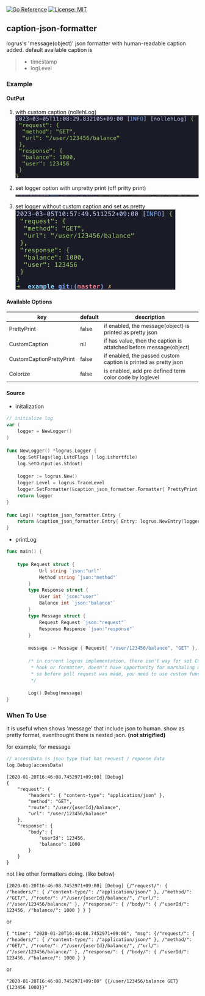 [![Go Reference](https://pkg.go.dev/badge/github.com/nolleh/caption_json_formatter.svg)](https://pkg.go.dev/github.com/nolleh/caption_json_formatter)
[![License: MIT](https://img.shields.io/badge/License-MIT-yellow.svg)](https://opensource.org/licenses/MIT)

## caption-json-formatter

logrus's 'message(object)' json formatter with human-readable caption added.
default available caption is

> - timestamp
> - logLevel

### Example

#### OutPut

1. with custom caption (nollehLog)  
   <img src="docs/images/example_01.png" alt="with caption"/>

2. set logger option with unpretty print (off pritty print)  
   <img src="docs/images/example_02.png" alt="unpretty"/>

3. set logger without custom caption and set as pretty  
   <img src="docs/images/example_03.png" alt="no caption"/>

#### Available Options

| key                      | default | description                                                        |
| ------------------------ | ------- | ------------------------------------------------------------------ |
| PrettyPrint              | false   | if enabled, the message(object) is printed as pretty json          |
| CustomCaption            | nil     | if has value, then the caption is attatched before message(object) |
| CustomCaptionPrettyPrint | false   | if enabled, the passed custom caption is printed as pretty json    |
| Colorize                 | false   | is enabled, add pre defined term color code by loglevel            |

#### Source

- initalization

```go
// initialize log
var (
	logger = NewLogger()
)

func NewLogger() *logrus.Logger {
	log.SetFlags(log.LstdFlags | log.Lshortfile)
	log.SetOutput(os.Stdout)

	logger := logrus.New()
	logger.Level = logrus.TraceLevel
	logger.SetFormatter(&caption_json_formatter.Formatter{ PrettyPrint: true })
	return logger
}

func Log() *caption_json_formatter.Entry {
	return &caption_json_formatter.Entry{ Entry: logrus.NewEntry(logger) }
}
```

- printLog

```go
func main() {

    type Request struct {
            Url string `json:"url"`
            Method string `json:"method"`
        }
        type Response struct {
            User int `json:"user"`
            Balance int `json:"balance"`
        }
        type Message struct {
            Request Request `json:"request"`
            Response Response `json:"response"`
        }

        message := Message { Request{ "/user/123456/balance", "GET" }, Response{123456, 1000} }

        /* in current logrus implementation, there isn't way for set Custom Entry
         * hook or formatter, doesn't have opportunity for marshaling message.
         * so before pull request was made, you need to use custom function to use extended entry.
         */

        Log().Debug(message)
}
```

### When To Use

it is useful when shows 'message' that include json to human.
show as pretty format, eventhought there is nested json. **(not strigified)**

for example, for message

```go
// accessData is json type that has request / reponse data
log.Debug(accessData)
```

```
[2020-01-20T16:46:08.7452971+09:00] [Debug]
{
    "request": {
        "headers": { "content-type": "application/json" },
        "method": "GET",
        "route": "/user/{userId}/balance",
        "url": "/user/123456/balance"
    },
    "response": {
        "body": {
            "userId": 123456,
            "balance": 1000
        }
    }
}
```

not like other formatters doing. (like below)

```
[2020-01-20T16:46:08.7452971+09:00] [Debug] {/"request/": { /"headers/": { /"content-type/": /"application/json/" }, /"method/": /"GET/", /"route/": /"/user/{userId}/balance/", /"url/": /"/user/123456/balance/" }, /"response/": { /"body/": { /"userId/": 123456, /"balance/": 1000 } } }
```

or

```
{ "time": "2020-01-20T16:46:08.7452971+09:00", "msg": {/"request/": { /"headers/": { /"content-type/": /"application/json/" }, /"method/": /"GET/", /"route/": /"/user/{userId}/balance/", /"url/": /"/user/123456/balance/" }, /"response/": { /"body/": { /"userId/": 123456, /"balance/": 1000 } }
```

or

```
"2020-01-20T16:46:08.7452971+09:00" {{/user/123456/balance GET} {123456 1000}}"
```
